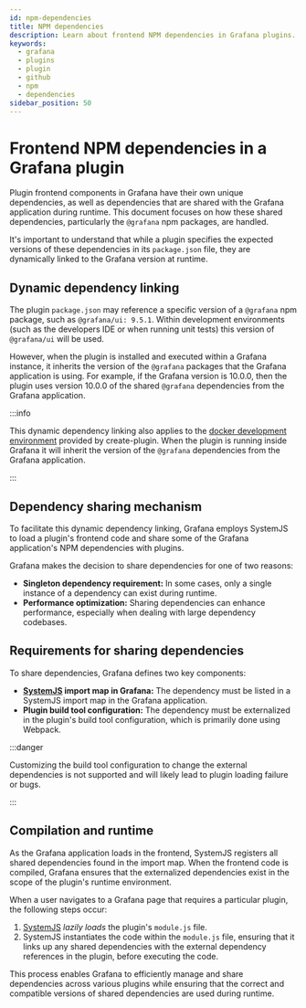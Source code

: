 ```yaml
---
id: npm-dependencies
title: NPM dependencies
description: Learn about frontend NPM dependencies in Grafana plugins.
keywords:
  - grafana
  - plugins
  - plugin
  - github
  - npm
  - dependencies
sidebar_position: 50
---
```


# Frontend NPM dependencies in a Grafana plugin

Plugin frontend components in Grafana have their own unique dependencies, as well as dependencies that are shared with the Grafana application during runtime. This document focuses on how these shared dependencies, particularly the `@grafana` npm packages, are handled.

It's important to understand that while a plugin specifies the expected versions of these dependencies in its `package.json` file, they are dynamically linked to the Grafana version at runtime.

## Dynamic dependency linking

The plugin `package.json` may reference a specific version of a `@grafana` npm package, such as `@grafana/ui: 9.5.1`. Within development environments (such as the developers IDE or when running unit tests) this version of `@grafana/ui` will be used.

However, when the plugin is installed and executed within a Grafana instance, it inherits the version of the `@grafana` packages that the Grafana application is using. For example, if the Grafana version is 10.0.0, then the plugin uses version 10.0.0 of the shared `@grafana` dependencies from the Grafana application.

:::info

This dynamic dependency linking also applies to the [docker development environment](/get-started/set-up-development-environment) provided by create-plugin. When the plugin is running inside Grafana it will inherit the version of the `@grafana` dependencies from the Grafana application.

:::

## Dependency sharing mechanism

To facilitate this dynamic dependency linking, Grafana employs SystemJS to load a plugin's frontend code and share some of the Grafana application's NPM dependencies with plugins.

Grafana makes the decision to share dependencies for one of two reasons:

- **Singleton dependency requirement:** In some cases, only a single instance of a dependency can exist during runtime.
- **Performance optimization:** Sharing dependencies can enhance performance, especially when dealing with large dependency codebases.

## Requirements for sharing dependencies

To share dependencies, Grafana defines two key components:

- **[SystemJS](https://github.com/systemjs/systemjs) import map in Grafana:** The dependency must be listed in a SystemJS import map in the Grafana application.
- **Plugin build tool configuration:** The dependency must be externalized in the plugin's build tool configuration, which is primarily done using Webpack.

:::danger

Customizing the build tool configuration to change the external dependencies is not supported and will likely lead to plugin loading failure or bugs.

:::

## Compilation and runtime

As the Grafana application loads in the frontend, SystemJS registers all shared dependencies found in the import map. When the frontend code is compiled, Grafana ensures that the externalized dependencies exist in the scope of the plugin's runtime environment.

When a user navigates to a Grafana page that requires a particular plugin, the following steps occur:

1. [SystemJS](https://github.com/systemjs/systemjs) _lazily loads_ the plugin's `module.js` file.
1. SystemJS instantiates the code within the `module.js` file, ensuring that it links up any shared dependencies with the external dependency references in the plugin, before executing the code.

This process enables Grafana to efficiently manage and share dependencies across various plugins while ensuring that the correct and compatible versions of shared dependencies are used during runtime.
